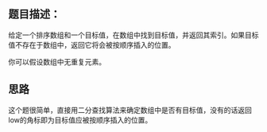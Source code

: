 ## 题目描述：
给定一个排序数组和一个目标值，在数组中找到目标值，并返回其索引。如果目标值不存在于数组中，返回它将会被按顺序插入的位置。

你可以假设数组中无重复元素。

## 思路
这个题很简单，直接用二分查找算法来确定数组中是否有目标值，没有的话返回low的角标即为目标值应被按顺序插入的位置。